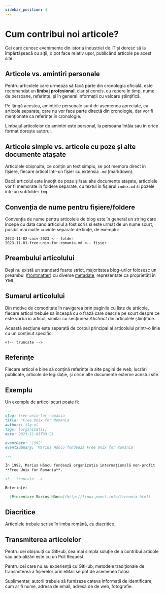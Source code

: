 ```yaml
---
sidebar_position: 4
---
```


# Cum contribui noi articole?

Cei care cunosc evenimente din istoria industriei de IT și doresc
să la împărtășeacă cu alții, o pot face relativ ușor, publicând
articole pe acest site.

## Articole vs. amintiri personale

Pentru articolele care urmeaza să facă parte din cronologia oficială,
este recomandat un **limbaj profesional**, clar și concis, cu repere în timp,
nume de persoane, referințe, și în general informații cu valoare științifică.

Pe lângă acestea, amintirile personale sunt de asemenea apreciate, ca
articole separate, care nu vor face parte directă din cronologie, dar vor
fi menționate ca referințe în cronologie.

Limbajul articolelor de amintiri este personal, la persoana întâia
sau în orice format dorește autorul.

## Articole simple vs. articole cu poze și alte documente atașate

Articolele obișnuite, ce conțin un text simplu,
se pot memora direct în fișiere, fiecare articol într-un fișier cu
extensia `.md` (markdown).

Dacă articolul este însoțit de
poze și/sau alte documente atașate, articolele vor fi memorate
în foldere separate, cu textul în fișierul `index.md` si pozele
într-un subfolder `img`.

## Convenția de nume pentru fișiere/foldere

Convenția de nume pentru articolele de blog este în general
un string care începe cu data cand articolul a fost scris si
este urmat de un nume scurt, posibil mai multe cuvinte separate de
linițe, de exemplu:

```
2023-11-02-cniv-2023 <-- folder
2023-11-01-free-unix-for-romania.md <-- fișier
```

## Preambului articolului

Deși nu există un standard foarte strict, majoritatea blog-urilor
folosesc un preambul ([frontmatter](frontmatter)) cu diverse [metadate](metadate), reprezentate
ca proprietăți în YML.

## Sumarul articolului

Din motive de comoditate în navigarea prin paginile cu liste de articole,
fiecare articol trebuie sa înceapă cu o frază care descrie pe scurt
despre ce este vorba in articol, similar cu secțiunea _Abstract_ din
articolele științifice.

Această secțiune este separată de corpul principal al articolului
printr-o linie cu un conținut specific:

```
<!-- truncate -->
```

## Referințe

Fiecare articol e bine să conțină referințe la alte pagini de web,
lucrări publicate, articole de legislație, și orice alte documente
externe acestui site.

## Exemplu

Un exemplu de articol scurt poate fi:

```md title="2023-11-01-free-unix-for-romania.md"
---
slug: free-unix-for-romania
title: 'Free Unix for Romania'
authors: ilg-ul
tags: [organizatii]
date: 2023-11-01T09:21

eventDate: '1992'
eventSummary: 'Marius Hâncu fondează Free Unix for Romania'

---

În 1992, Marius Hâncu fondează organizația internațională non-profit
**Free Unix for Romania**.

<!-- truncate -->

Referințe:

- [Prezentare Marius Hâncu](http://linux.punct.info/freeunix.html)
```

## Diacritice

Articolele trebuie scrise în limba română, cu diacritice.

## Transmiterea articolelor

Pentru cei obișnuiți cu GitHub, cea mai simpla soluție de
a contribui articole sau actualizări este cu un Pull Request.

Pentru cei care nu au experiență cu GitHub, metodele tradiționale de
transmiterea a fișierelor prin eMail se pot de asemenea folosi.

Suplimentar, autorii trebuie să furnizeze cateva informații de
identificare, cum ar fi nume, adresa de email, adresă de de web,
fotografie.
